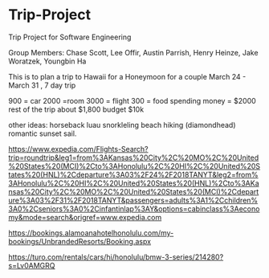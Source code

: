 # Trip-Project
Trip Project for Software Engineering

Group Members: 
Chase Scott,
Lee Offir,
Austin Parrish,
Henry Heinze,
Jake Woratzek,
Youngbin Ha

This is to plan a trip to Hawaii for a Honeymoon for a couple
March 24 - March 31 , 7 day trip

900 = car
2000 =room
3000 = flight
300 = food
spending money = $2000
rest of the trip about $1,800
budget $10k

other ideas:
horseback 
luau
snorkleling 
beach 
hiking (diamondhead) 
romantic sunset sail. 


https://www.expedia.com/Flights-Search?trip=roundtrip&leg1=from%3AKansas%20City%2C%20MO%2C%20United%20States%20(MCI)%2Cto%3AHonolulu%2C%20HI%2C%20United%20States%20(HNL)%2Cdeparture%3A03%2F24%2F2018TANYT&leg2=from%3AHonolulu%2C%20HI%2C%20United%20States%20(HNL)%2Cto%3AKansas%20City%2C%20MO%2C%20United%20States%20(MCI)%2Cdeparture%3A03%2F31%2F2018TANYT&passengers=adults%3A1%2Cchildren%3A0%2Cseniors%3A0%2Cinfantinlap%3AY&options=cabinclass%3Aeconomy&mode=search&origref=www.expedia.com

https://bookings.alamoanahotelhonolulu.com/my-bookings/UnbrandedResorts/Booking.aspx

https://turo.com/rentals/cars/hi/honolulu/bmw-3-series/214280?s=Lv0AMGRQ

